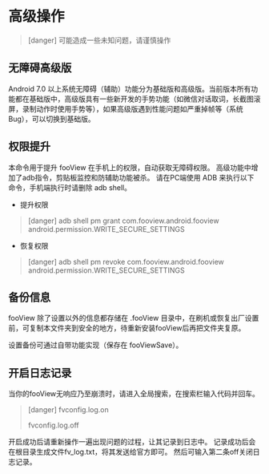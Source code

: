 # 高级操作

> \[danger\] 可能造成一些未知问题，请谨慎操作

## **无障碍高级版**

Android 7.0 以上系统无障碍（辅助）功能分为基础版和高级版。当前版本所有功能都在基础版中，高级版具有一些新开发的手势功能（如微信对话取词，长截图滚屏，录制动作时使用手势等），如果高级版遇到性能问题如严重掉帧等（系统Bug），可以切换到基础版。

## **权限提升**

本命令用于提升 fooView 在手机上的权限，自动获取无障碍权限。 高级功能中增加了adb指令，剪贴板监控和防辅助功能被杀。 请在PC端使用 ADB 来执行以下命令，手机端执行时请删除 adb shell。

* 提升权限

> \[danger\] adb shell pm grant com.fooview.android.fooview android.permission.WRITE\_SECURE\_SETTINGS

* 恢复权限

> \[danger\] adb shell pm revoke com.fooview.android.fooview android.permission.WRITE\_SECURE\_SETTINGS

## **备份信息**

fooView 除了设置以外的信息都存储在 .fooView 目录中，在刷机或恢复出厂设置前，可复制本文件夹到安全的地方，待重新安装fooView后再把文件夹复原。

设置备份可通过自带功能实现（保存在 fooViewSave）。

## **开启日志记录**

当你的fooView无响应乃至崩溃时，请进入全局搜索，在搜索栏输入代码并回车。

> \[danger\] fvconfig.log.on
>
> fvconfig.log.off

开启成功后请重新操作一遍出现问题的过程，让其记录到日志中。 记录成功后会在根目录生成文件fv\_log.txt，将其发送给官方即可。 然后可输入第二条off关闭日志记录。

